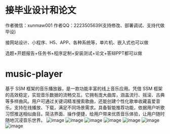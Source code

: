 # 接毕业设计和论文
作者微信：xunmaw001  作者QQ：2223505639(支持修改、部署调试、支持代做毕设)

接网站设计、小程序、H5、APP、各种系统等，单片机、嵌入式也可以做

选题+开题报告+任务书+程序定制+安装测试+论文+答辩PPT都可以做
# music-player
基于 SSM 框架的音乐播放器，是一款功能丰富的线上音乐应用。凭借 SSM 框架的高效稳定，实现音乐数据的流畅交互。它拥有庞大曲库，涵盖流行、摇滚、古典等多样曲风。用户可通过关键词精准搜索歌曲，还能创建个性化歌单收藏喜爱音乐。支持在线播放、下载，满足不同场景需求。具备智能推荐功能，依据用户听歌习惯推送相似曲目。简洁界面、操作便捷，给用户带来优质音乐体验，让用户随时随地沉浸音乐世界。 
![image](https://github.com/user-attachments/assets/bf7d825d-ed1d-44f6-81ba-20bf3b3f869e)
![image](https://github.com/user-attachments/assets/61456e0d-8124-47fb-a143-281952a4c672)
![image](https://github.com/user-attachments/assets/16c83888-de73-4560-83ec-e6b0211ceda2)
![image](https://github.com/user-attachments/assets/6031ded5-133f-493a-bb86-2d003e6a2b5e)
![image](https://github.com/user-attachments/assets/5b1b0270-1f8b-4faf-84ce-a1258524c3f7)
![image](https://github.com/user-attachments/assets/ddb16acc-4752-4245-b555-2c2d0a4f8655)
![image](https://github.com/user-attachments/assets/6b878c80-6596-4e0c-9092-6fcbd6c58060)
